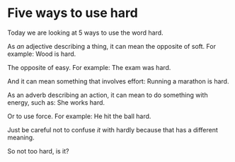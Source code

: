 # Five ways to use hard

Today we are looking at 5 ways to use the word hard.

As _an_ adjective describing a thing, it can mean the opposite of soft. For example: Wood is hard.

The opposite of easy. For example: The exam was hard.

And it can mean something that involves effort: Running a marathon is hard.

As an adverb describing an action, it can mean to do something with energy, such as: She works hard.

Or to use force. For example: He hit the ball hard.

Just be careful not to confuse _it_ with hardly because that has a different meaning.

So not too hard, is it?
